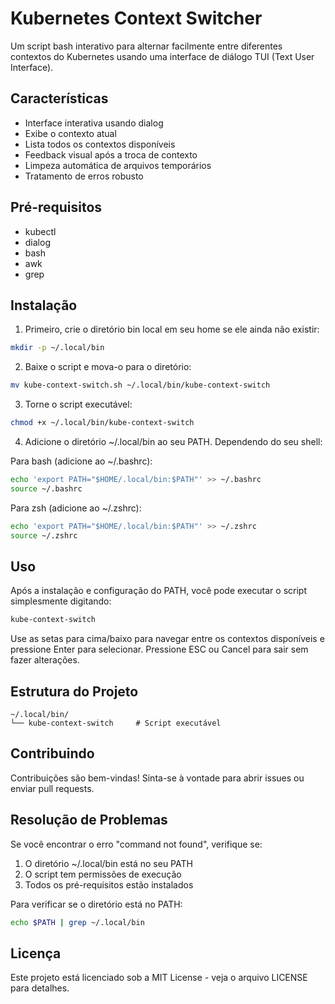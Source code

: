 # Kubernetes Context Switcher

Um script bash interativo para alternar facilmente entre diferentes contextos do Kubernetes usando uma interface de diálogo TUI (Text User Interface).

## Características

- Interface interativa usando dialog
- Exibe o contexto atual
- Lista todos os contextos disponíveis
- Feedback visual após a troca de contexto
- Limpeza automática de arquivos temporários
- Tratamento de erros robusto

## Pré-requisitos

- kubectl
- dialog
- bash
- awk
- grep

## Instalação

1. Primeiro, crie o diretório bin local em seu home se ele ainda não existir:

```bash
mkdir -p ~/.local/bin
```

2. Baixe o script e mova-o para o diretório:

```bash
mv kube-context-switch.sh ~/.local/bin/kube-context-switch
```

3. Torne o script executável:

```bash
chmod +x ~/.local/bin/kube-context-switch
```

4. Adicione o diretório ~/.local/bin ao seu PATH. Dependendo do seu shell:

Para bash (adicione ao ~/.bashrc):
```bash
echo 'export PATH="$HOME/.local/bin:$PATH"' >> ~/.bashrc
source ~/.bashrc
```

Para zsh (adicione ao ~/.zshrc):
```bash
echo 'export PATH="$HOME/.local/bin:$PATH"' >> ~/.zshrc
source ~/.zshrc
```

## Uso

Após a instalação e configuração do PATH, você pode executar o script simplesmente digitando:

```bash
kube-context-switch
```

Use as setas para cima/baixo para navegar entre os contextos disponíveis e pressione Enter para selecionar. Pressione ESC ou Cancel para sair sem fazer alterações.

## Estrutura do Projeto

```
~/.local/bin/
└── kube-context-switch     # Script executável
```

## Contribuindo

Contribuições são bem-vindas! Sinta-se à vontade para abrir issues ou enviar pull requests.

## Resolução de Problemas

Se você encontrar o erro "command not found", verifique se:

1. O diretório ~/.local/bin está no seu PATH
2. O script tem permissões de execução
3. Todos os pré-requisitos estão instalados

Para verificar se o diretório está no PATH:
```bash
echo $PATH | grep ~/.local/bin
```

## Licença

Este projeto está licenciado sob a MIT License - veja o arquivo LICENSE para detalhes.
